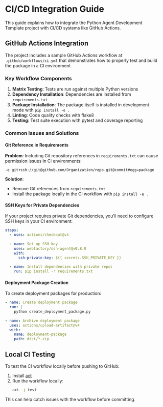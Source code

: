 # CI/CD Integration Guide

This guide explains how to integrate the Python Agent Development Template project with CI/CD systems like GitHub Actions.

## GitHub Actions Integration

The project includes a sample GitHub Actions workflow at `.github/workflows/ci.yml` that demonstrates how to properly test and build the package in a CI environment.

### Key Workflow Components

1. **Matrix Testing**: Tests are run against multiple Python versions
2. **Dependency Installation**: Dependencies are installed from `requirements.txt`
3. **Package Installation**: The package itself is installed in development mode with `pip install -e .`
4. **Linting**: Code quality checks with flake8
5. **Testing**: Test suite execution with pytest and coverage reporting

### Common Issues and Solutions

#### Git Reference in Requirements

**Problem**: Including Git repository references in `requirements.txt` can cause permission issues in CI environments:

```
-e git+ssh://git@github.com/Organization/repo.git@commit#egg=package
```

**Solution**: 
- Remove Git references from `requirements.txt`
- Install the package locally in the CI workflow with `pip install -e .`

#### SSH Keys for Private Dependencies

If your project requires private Git dependencies, you'll need to configure SSH keys in your CI environment:

```yaml
steps:
  - uses: actions/checkout@v4
  
  - name: Set up SSH key
    uses: webfactory/ssh-agent@v0.8.0
    with:
      ssh-private-key: ${{ secrets.SSH_PRIVATE_KEY }}
  
  - name: Install dependencies with private repos
    run: pip install -r requirements.txt
```

#### Deployment Package Creation

To create deployment packages for production:

```yaml
- name: Create deployment package
  run: |
    python create_deployment_package.py
    
- name: Archive deployment package
  uses: actions/upload-artifact@v4
  with:
    name: deployment-package
    path: dist/*.zip
```

## Local CI Testing

To test the CI workflow locally before pushing to GitHub:

1. Install [act](https://github.com/nektos/act)
2. Run the workflow locally:
   ```bash
   act -j test
   ```

This can help catch issues with the workflow before committing.
